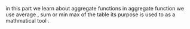 in this part we learn about aggregate functions  in aggregate function we use average , sum or min max of the table 
its purpose is used to as a mathmatical tool . 
